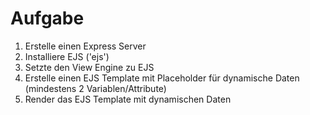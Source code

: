 # Aufgabe

1. Erstelle einen Express Server
2. Installiere EJS ('ejs')
3. Setzte den View Engine zu EJS
4. Erstelle einen EJS Template mit Placeholder für dynamische Daten (mindestens 2 Variablen/Attribute)
5. Render das EJS Template mit dynamischen Daten
